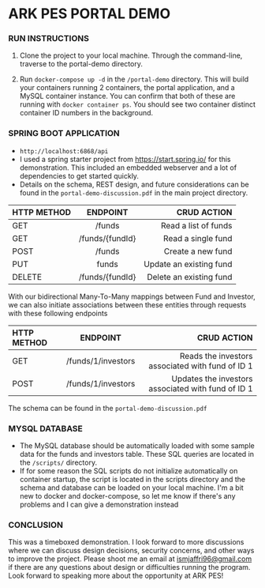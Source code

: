 # ARK PES PORTAL DEMO

### RUN INSTRUCTIONS

1. Clone the project to your local machine. Through the command-line, traverse to the portal-demo directory.

2. Run ```docker-compose up -d``` in the ```/portal-demo``` directory. This will build your containers running 2 containers, the portal application, and a MySQL container instance. You can confirm that both of these are running with ```docker container ps```. You should see two container distinct container ID numbers in the background.

### SPRING BOOT APPLICATION
- ```http://localhost:6868/api```
- I used a spring starter project from https://start.spring.io/ for this demonstration. This included an embedded webserver and a lot of dependencies to get started quickly.
- Details on the schema, REST design, and future considerations can be found in the ```portal-demo-discussion.pdf``` in the main project directory.

| HTTP METHOD      | ENDPOINT | CRUD ACTION      |
| :--------        |    :----:   |          ---: |
| GET      | /funds       | Read a list of funds   |
| GET   | /funds/{fundId}        | Read a single fund      |
| POST   | /funds        | Create a new fund      |
| PUT   | funds        | Update an existing fund      |
| DELETE   | /funds/{fundId}        | Delete an existing fund      |

With our bidirectional Many-To-Many mappings between Fund and Investor, we can also initiate associations between these entities through requests with these following endpoints

| HTTP METHOD      | ENDPOINT | CRUD ACTION      |
| :--------        |    :----:   |          ---: |
| GET      | /funds/1/investors      | Reads the investors associated with fund of ID 1|
| POST      | /funds/1/investors      | Updates the investors associated with fund of ID 1|

The schema can be found in the ```portal-demo-discussion.pdf```



### MYSQL DATABASE
- The MySQL database should be automatically loaded with some sample data for the funds and investors table. These SQL queries are located in the ```/scripts/``` directory.
- If for some reason the SQL scripts do not initialize automatically on container startup, the script is located in the scripts directory and the schema and database can be loaded on your local machine. I'm a bit new to docker and docker-compose, so let me know if there's any problems and I can give a demonstration instead

### CONCLUSION
This was a timeboxed demonstration. I look forward to more discussions where we can discuss design decisions, security concerns, and other ways to improve the project. Please shoot me an email at ismjaffri96@gmail.com if there are any questions about design or difficulties running the program. Look forward to speaking more about the opportunity at ARK PES!
